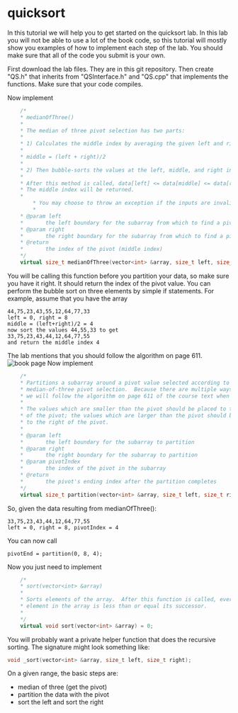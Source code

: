 # quicksort
In this tutorial we will help you to get started on the quicksort lab.  In this lab you will not be able to use a lot of the book code, so this tutorial will mostly show you examples of how to implement each step of the lab.  You should make sure that all of the code you submit is your own.

First download the lab files.  They are in this git repository.  Then create "QS.h" that inherits from "QSInterface.h" and "QS.cpp" that implements the functions.  Make sure that your code compiles.

Now implement 
```c++
	/*
	* medianOfThree()
	*
	* The median of three pivot selection has two parts:
	*
	* 1) Calculates the middle index by averaging the given left and right indices:
	*
	* middle = (left + right)/2
	*
	* 2) Then bubble-sorts the values at the left, middle, and right indices.
	*
	* After this method is called, data[left] <= data[middle] <= data[right].
	* The middle index will be returned.
	*
        * You may choose to throw an exception if the inputs are invalid.
        *
	* @param left
	* 		the left boundary for the subarray from which to find a pivot
	* @param right
	* 		the right boundary for the subarray from which to find a pivot
	* @return
	*		the index of the pivot (middle index)
	*/
	virtual size_t medianOfThree(vector<int> &array, size_t left, size_t right) = 0;
```
You will be calling this function before you partition your data, so make sure you have it right.  It should return the index of the pivot value.  You can perform the bubble sort on three elements by simple if statements.  For example, assume that you have the array
```
44,75,23,43,55,12,64,77,33
left = 0, right = 8
middle = (left+right)/2 = 4
now sort the values 44,55,33 to get 
33,75,23,43,44,12,64,77,55
and return the middle index 4
```
The lab mentions that you should follow the algorithm on page 611.
![book page](https://mjcleme.github.io/page611.png )
Now implement
```c++
	/*
	* Partitions a subarray around a pivot value selected according to
	* median-of-three pivot selection.  Because there are multiple ways to partition a list,
	* we will follow the algorithm on page 611 of the course text when testing this function.
	*
	* The values which are smaller than the pivot should be placed to the left
	* of the pivot; the values which are larger than the pivot should be placed
	* to the right of the pivot.
	*
	* @param left
	* 		the left boundary for the subarray to partition
	* @param right
	* 		the right boundary for the subarray to partition
	* @param pivotIndex
	* 		the index of the pivot in the subarray
	* @return
	*		the pivot's ending index after the partition completes
	*/
	virtual size_t partition(vector<int> &array, size_t left, size_t right, size_t pivotIndex) = 0;
```
So, given the data resulting from medianOfThree():
```
33,75,23,43,44,12,64,77,55
left = 0, right = 8, pivotIndex = 4
```
You can now call
```
pivotEnd = partition(0, 8, 4);
```

Now you just need to implement
```c++
	/*
	* sort(vector<int> &array)
	*
	* Sorts elements of the array.  After this function is called, every
	* element in the array is less than or equal its successor.
	*
	*/
	virtual void sort(vector<int> &array) = 0;
```

You will probably want a private helper function that does the recursive sorting. The signature might look something like:

```c++
void _sort(vector<int> &array, size_t left, size_t right);
```

On a given range, the basic steps are:

- median of three (get the pivot)
- partition the data with the pivot
- sort the left and sort the right
